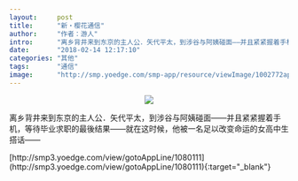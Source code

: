 ```yaml
---
layout:     post
title:      "新‧樱花通信"
author:     "作者：游人"
intro:      "离乡背井来到东京的主人公．矢代平太，到涉谷与阿姨碰面——并且紧紧握着手机，等待毕业求职的最後结果——就在这时候，他被一名足以改变命运的女高中生搭话——"
date:       "2018-02-14 12:17:10"
categories: "其他"
tags:       "通信"
image:      "http://smp.yoedge.com/smp-app/resource/viewImage/1002772appline.png"
---
```

<div style="text-align: center">
<p><img src="http://smp.yoedge.com/smp-app/resource/viewImage/1002772appline.png"/></p>
</div>
<p class="post-meta">
<span>离乡背井来到东京的主人公．矢代平太，到涉谷与阿姨碰面——并且紧紧握着手机，等待毕业求职的最後结果——就在这时候，他被一名足以改变命运的女高中生搭话——</span>
</p>
[http://smp3.yoedge.com/view/gotoAppLine/1080111](http://smp3.yoedge.com/view/gotoAppLine/1080111){:target="_blank"}


